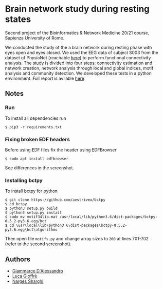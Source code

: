 # Brain network study during resting states

Second project of the Bioinformatics & Network Medicine 20/21 course, Sapienza University of Rome. 

We conducted the study of the a brain network during resting phase with eyes open and eyes closed. We used the EEG data of subject S003 from the dataset of PhysioNet (reachable [here](https://physionet.org/content/eegmmidb/1.0.0/)) to perform functional connectivity analysis. The study is divided into four steps; connectivity estimation and network creation, network analysis through local and global indices, motif analysis and community detection. We developed these tests in a python environment. 
Full report is avilable [here](./docs/report_proj_group2.pdf).


## Notes

### Run

To install all dependencies run
```shell
$ pip3 -r requirements.txt
```

### Fixing broken EDF headers

Before using EDF files fix the header using EDFBrowser 
```shell
$ sudo apt install edfbrowser
```
See differences in the screenshot.

### Installing bctpy

To install bctpy for python

```shell  
$ git clone https://github.com/aestrivex/bctpy
$ cd bctpy
$ python3 setup.py build
$ python3 setup.py install
$ sudo mv motif34lib.mat /usr/local/lib/python3.6/dist-packages/bctpy-0.5.2-py3.6.egg/bct
$ cd \usr\local\lib\python3.6\dist-packages\bctpy-0.5.2-py3.6.egg\bct\algorithms
```

Then open file `motifs.py` and change array sizes to `200` at lines 701-702 (refer to the second screenshot). 

## Authors
- [Giammarco D'Alessandro](https://github.com/giamdalessandro)
- [Luca Gioffrè](https://github.com/lukfre)
- [Narges Sharghi](https://github.com/nargessharghi)
